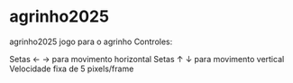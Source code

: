 # agrinho2025
agrinho2025
jogo para o agrinho Controles:

Setas ← → para movimento horizontal
Setas ↑ ↓ para movimento vertical
Velocidade fixa de 5 pixels/frame
